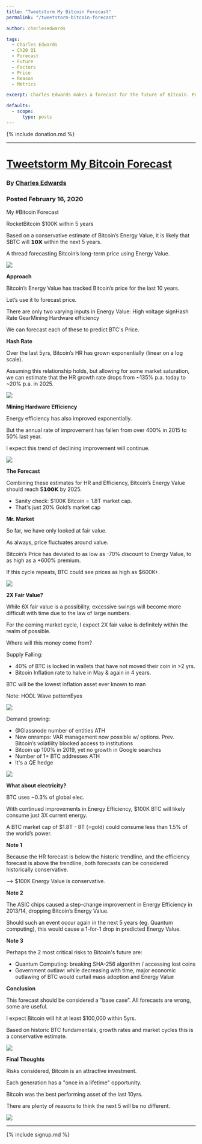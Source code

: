 ```yaml
---
title: "Tweetstorm My Bitcoin Forecast"
permalink: "/tweetstorm-bitcoin-forecast"

author: charlesedwards

tags:
  - Charles Edwards
  - CY20 Q1
  - Forecast
  - Future
  - Factors
  - Price
  - Reason
  - Metrics

excerpt: Charles Edwards makes a forecast for the future of Bitcoin. Posted February 16, 2020.

defaults:
  - scope:
      type: posts
---
```


{% include donation.md %}

***

# [Tweetstorm My Bitcoin Forecast](https://twitter.com/caprioleio/status/1229139237833932800)
### By [Charles Edwards](https://twitter.com/caprioleio)
### Posted February 16, 2020

My #Bitcoin Forecast

RocketBitcoin $100K within 5 years

Based on a conservative estimate of Bitcoin’s Energy Value, it is likely that $BTC will 𝟭𝟬𝗫 within the next 5 years.

A thread forecasting Bitcoin’s long-term price using Energy Value.

![](/assets/images/2020/m2/ce1.png)

**Approach**

Bitcoin’s Energy Value has tracked Bitcoin’s price for the last 10 years.

Let’s use it to forecast price.

There are only two varying inputs in Energy Value:
High voltage signHash Rate 
GearMining Hardware efficiency

We can forecast each of these to predict BTC's Price.

**Hash Rate**

Over the last 5yrs, Bitcoin’s HR has grown exponentially (linear on a log scale).

Assuming this relationship holds, but allowing for some market saturation, we can estimate that the HR growth rate drops from ~135% p.a. today to ~20% p.a. in 2025. 

![](/assets/images/2020/m2/ce2.png)

**Mining Hardware Efficiency**

Energy efficiency has also improved exponentially. 

But the annual rate of improvement has fallen from over 400% in 2015 to 50% last year.

I expect this trend of declining improvement will continue.

![](/assets/images/2020/m2/ce3.png)

**The Forecast**

Combining these estimates for HR and Efficiency, Bitcoin’s Energy Value should reach $𝟭𝟬𝟬𝗞 by 2025.

* Sanity check: $100K Bitcoin = 1.8T market cap.
* That's just 20% Gold’s market cap 

**Mr. Market**

So far, we have only looked at fair value. 

As always, price fluctuates around value.

Bitcoin’s Price has deviated to as low as -70% discount to Energy Value, to as high as a +600% premium.

If this cycle repeats, BTC could see prices as high as $600K+.

![](/assets/images/2020/m2/ce4.png)

**2X Fair Value?**

While 6X fair value is a possibility, excessive swings will become more difficult with time due to the law of large numbers. 

For the coming market cycle, I expect 2X fair value is definitely within the realm of possible.

Where will this money come from?

Supply Falling:

* 40% of BTC is locked in wallets that have not moved their coin in >2 yrs.
* Bitcoin Inflation rate to halve in May & again in 4 years. 

BTC will be the lowest inflation asset ever known to man

Note: HODL Wave patternEyes

![](/assets/images/2020/m2/ce5.png)

Demand growing:
* @Glassnode number of entities ATH
* New onramps: VAR management now possible w/ options. Prev. Bitcoin’s volatility blocked access to institutions
* Bitcoin up 100% in 2019, yet no growth in Google searches
* Number of 1+ BTC addresses ATH
* It's a QE hedge

![](/assets/images/2020/m2/ce6.png)

**What about electricity?**

BTC uses ~0.3% of global elec.

With continued improvements in Energy Efficiency, $100K BTC will likely consume just 3X current energy.

A BTC market cap of $1.8T - 8T (=gold) could consume less than 1.5% of the world’s power.

**Note 1**

Because the HR forecast is below the historic trendline, and the efficiency forecast is above the trendline, both forecasts can be considered historically conservative.

--> $100K Energy Value is conservative.

**Note 2**

The ASIC chips caused a step-change improvement in Energy Efficiency in 2013/14, dropping Bitcoin’s Energy Value.

Should such an event occur again in the next 5 years (eg. Quantum computing), this would cause a 1-for-1 drop in predicted Energy Value.

**Note 3**

Perhaps the 2 most critical risks to Bitcoin's future are:
* Quantum Computing: breaking SHA-256 algorithm / accessing lost coins
* Government outlaw: while decreasing with time, major economic outlawing of BTC would curtail mass adoption and Energy Value

**Conclusion**

This forecast should be considered a “base case”.
All forecasts are wrong, some are useful.

I expect Bitcoin will hit at least $100,000 within 5yrs.

Based on historic BTC fundamentals, growth rates and market cycles this is a conservative estimate.

![](/assets/images/2020/m2/ce7.png)

**Final Thoughts**

Risks considered, Bitcoin is an attractive investment.

Each generation has a "once in a lifetime" opportunity. 

Bitcoin was the best performing asset of the last 10yrs. 

There are plenty of reasons to think the next 5 will be no different.

![](/assets/images/2020/m2/ce8.png)



***

{% include signup.md %}
